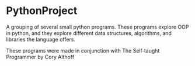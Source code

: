 # PythonProject
A grouping of several small python programs.
These programs explore OOP in python, and they explore different data structures, algorithms, and libraries the language offers.

These programs were made in conjunction with The Self‑taught Programmer by Cory Althoff

